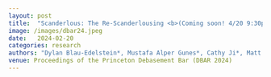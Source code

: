 ```yaml
---
layout: post
title:  "Scanderlous: The Re-Scanderlousing <b>(Coming soon! 4/20 9:30pm at the DBar)</b>"
image: /images/dbar24.jpeg
date:   2024-02-20
categories: research    
authors: "Dylan Blau-Edelstein*, Mustafa Alper Gunes*, Cathy Ji*, Matt Schulz*, Stefan Clarke*, Alexander Raistrick* (* denotes equal contribution)"
venue: Proceedings of the Princeton Debasement Bar (DBAR 2024)
---
```

